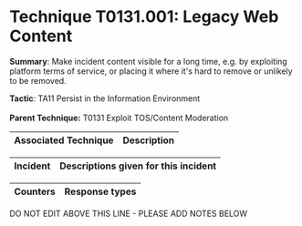 # Technique T0131.001: Legacy Web Content

**Summary**: Make incident content visible for a long time, e.g. by exploiting platform terms of service, or placing it where it's hard to remove or unlikely to be removed.

**Tactic**: TA11 Persist in the Information Environment <br><br>**Parent Technique:** T0131 Exploit TOS/Content Moderation


| Associated Technique | Description |
| --------- | ------------------------- |



| Incident | Descriptions given for this incident |
| -------- | -------------------- |



| Counters | Response types |
| -------- | -------------- |


DO NOT EDIT ABOVE THIS LINE - PLEASE ADD NOTES BELOW